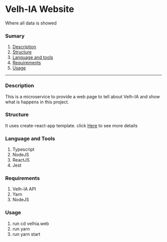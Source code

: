 # Velh-IA Website

Where all data is showed

### Sumary
1. [Description](https://github.com/ccr5/Velh-IA/tree/master/velhia.web#description "Description")
2. [Structure](https://github.com/ccr5/Velh-IA/tree/master/velhia.web#structure "Structure")
3. [Language and tools](https://github.com/ccr5/Velh-IA/tree/master/velhia.web#langauge-and-tools "Language and tools")
4. [Requirements](https://github.com/ccr5/Velh-IA/tree/master/velhia.web#requirements "Requirements")
5. [Usage](https://github.com/ccr5/Velh-IA/tree/master/velhia.web#usage "Usage")

------------
### Description
This is a microservice to provide a web page to tell about Velh-IA and show what is happens in this project.

### Structure
It uses create-react-app template. click [Here](https://create-react-app.dev/docs/getting-started/ "Here") to see more details

### Language and Tools
1. Typescript
2. NodeJS
3. ReactJS
4. Jest

### Requirements
1. Velh-IA API
2. Yarn
3. NodeJS

### Usage
1. run cd velhia.web
2. run yarn
3. run yarn start